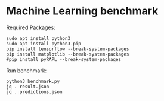 # Machine Learning benchmark

Required Packages:
```
sudo apt install python3
sudo apt install python3-pip
pip install tensorflow --break-system-packages
pip install matplotlib --break-system-packages
#pip install pyRAPL --break-system-packages
```

Run benchmark:
```
python3 benchmark.py
jq . result.json
jq . predictions.json
```
